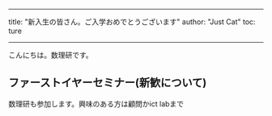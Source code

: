 
---

title: "新入生の皆さん。ご入学おめでとうございます"
author: "Just Cat"
toc: ture

---

こんにちは。数理研です。

## ファーストイヤーセミナー(新歓について)

数理研も参加します。興味のある方は顧問かict labまで
